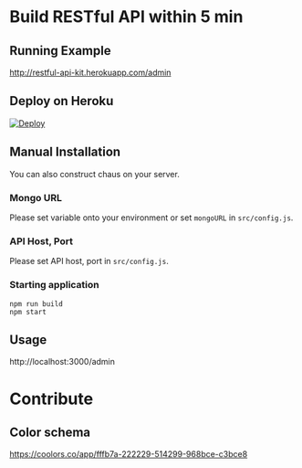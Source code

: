 # Build RESTful API within 5 min

## Running Example

http://restful-api-kit.herokuapp.com/admin

## Deploy on Heroku

[![Deploy](https://www.herokucdn.com/deploy/button.svg)](https://heroku.com/deploy?template=https://github.com/sideroad/restful-api-kit)

## Manual Installation
You can also construct chaus on your server.

### Mongo URL
Please set variable onto your environment or set `mongoURL` in `src/config.js`.

### API Host, Port
Please set API host, port in `src/config.js`.

### Starting application

```
npm run build
npm start
```

## Usage

http://localhost:3000/admin

# Contribute

## Color schema

https://coolors.co/app/fffb7a-222229-514299-968bce-c3bce8
